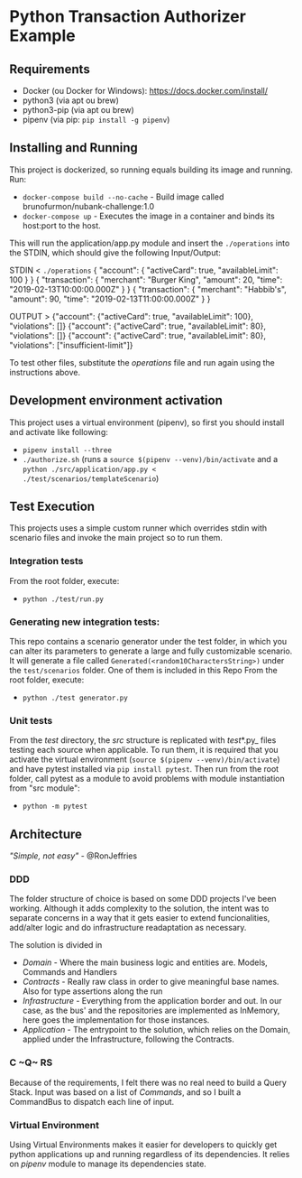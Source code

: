 # Python Transaction Authorizer Example

## Requirements
- Docker (ou Docker for Windows): https://docs.docker.com/install/
- python3 (via apt ou brew)
- python3-pip (via apt ou brew)
- pipenv (via pip: `pip install -g pipenv`)

## Installing and Running
This project is dockerized, so running equals building its image and running. Run:
  - `docker-compose build --no-cache` - Build image called brunofurmon/nubank-challenge:1.0
  - `docker-compose up` - Executes the image in a container and binds its host:port to the host.

This will run the application/app.py module and insert the `./operations` into the STDIN, which should give the following Input/Output:

STDIN < `./operations`
{ "account": { "activeCard": true, "availableLimit": 100 } }
{ "transaction": { "merchant": "Burger King", "amount": 20, "time": "2019-02-13T10:00:00.000Z" } }
{ "transaction": { "merchant": "Habbib's", "amount": 90, "time": "2019-02-13T11:00:00.000Z" } }

OUTPUT > 
{"account": {"activeCard": true, "availableLimit": 100}, "violations": []}
{"account": {"activeCard": true, "availableLimit": 80}, "violations": []}
{"account": {"activeCard": true, "availableLimit": 80}, "violations": ["insufficient-limit"]}

To test other files, substitute the _operations_ file and run again using the instructions above.

## Development environment activation
This project uses a virtual environment (pipenv), so first you should install and activate like following:
   - `pipenv install --three`
   - `./authorize.sh` (runs a `source $(pipenv --venv)/bin/activate` and a `python ./src/application/app.py < ./test/scenarios/templateScenario`)

## Test Execution 
This projects uses a simple custom runner which overrides stdin with scenario files and invoke the main project so to run them.

### Integration tests
From the root folder, execute:
- `python ./test/run.py`

### Generating new integration tests:
This repo contains a scenario generator under the test folder, in which you can alter its parameters to generate a large and fully customizable scenario.
It will generate a file called `Generated(<random10CharactersString>)` under the `test/scenarios` folder. One of them is included in this Repo
From the root folder, execute:
- `python ./test generator.py`

### Unit tests
From the _test_ directory, the _src_ structure is replicated with _test_*.py_ files testing each source when applicable. To run them, it is required that you activate the virtual environment (`source $(pipenv --venv)/bin/activate`) and have pytest installed via `pip install pytest`. Then run from the root folder, call pytest as a module to avoid problems with module instantiation from "src module":
- `python -m pytest`

## Architecture
_"Simple, not easy"_ - @RonJeffries

### DDD
The folder structure of choice is based on some DDD projects I've been working. Although it adds complexity to the solution, the intent was to separate concerns in a way that it gets easier to extend funcionalities, add/alter logic and do infrastructure readaptation as necessary.

The solution is divided in 

- *Domain* - Where the main business logic and entities are. Models, Commands and Handlers
- *Contracts* - Really raw class in order to give meaningful base names. Also for type assertions along the run
- *Infrastructure* - Everything from the application border and out. In our case, as the bus' and the repositories are implemented as InMemory, here goes the implementation for those instances.
- *Application* - The entrypoint to the solution, which relies on the Domain, applied under the Infrastructure, following the Contracts.

### C ~Q~ RS

Because of the requirements, I felt there was no real need to build a Query Stack.
Input was based on a list of _Commands_, and so I built a CommandBus to dispatch each line of input.

### Virtual Environment
Using Virtual Environments makes it easier for developers to quickly get python applications up and running regardless of its dependencies.
It relies on _pipenv_ module to manage its dependencies state.
